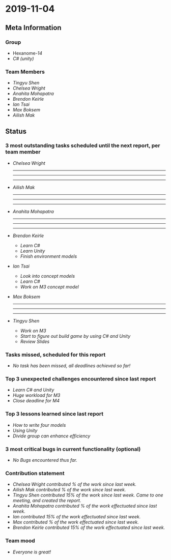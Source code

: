 # 2019-11-04

## Meta Information

### Group

 * Hexanome-*14*
 * *C# (unity)*

### Team Members

 * *Tingyu Shen*
 * *Chelsea Wright*
 * *Anahita Mohapatra*
 * *Brendon Keirle*
 * *Ian Tsai*
 * *Max Boksem*
 * *Ailish Mak*

## Status

### 3 most outstanding tasks scheduled until the next report, per team member

 * *Chelsea Wright*
   * **
   * **
   * **
   
   
 * *Ailish Mak*
   * **
   * **
   * **
 
 
 * *Anahita Mohapatra*
   * **
   * **
   * **
 
 * *Brendon Keirle*
   * *Learn C#*
   * *Learn Unity*
   * *Finish environment models*
 
 
 * *Ian Tsai*
   * *Look into concept models*
   * *Learn C#*
   * *Work on M3 concept model*


 * *Max Boksem*
   * **
   * **
   * **
 
 
 * *Tingyu Shen*
   * *Work on M3*
   * *Start to figure out build game by using C# and Unity*
   * *Review Slides*



### Tasks missed, scheduled for this report

 * *No task has been missed, all deadlines achieved so far!*

### Top 3 unexpected challenges encountered since last report

 * *Learn C# and Unity*
 * *Huge workload for M3*
 * *Close deadline for M4*
 

### Top 3 lessons learned since last report

   * *How to write four models*
   * *Using Unity*
   * *Divide group can enhance efficiency*

### 3 most critical bugs in current functionality (optional)

 * *No Bugs encountered thus far.*

### Contribution statement

 * *Chelsea Wright contributed % of the work since last week.*
 * *Ailish Mak contributed % of the work since last week.*
 * *Tingyu Shen contributed 15% of the work since last week. Came to one meeting, and created the report.*
 * *Anahita Mohapatra contributed % of the work effectuated since last week.*
 * *Ian contributed 15% of the work effectuated since last week.*
 * *Max contributed % of the work effectuated since last week.*
 * *Brendon Keirle contributed 15% of the work effectuated since last week.*

### Team mood

 * *Everyone is great!*
